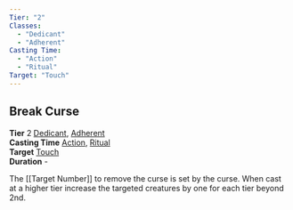 ```yaml
---
Tier: "2"
Classes:
  - "Dedicant"
  - "Adherent"
Casting Time:
  - "Action"
  - "Ritual"
Target: "Touch"
---
```

## Break Curse
**Tier** 2 [Dedicant](app://obsidian.md/SRD/Archetypes/Dedicant.md), [Adherent](app://obsidian.md/SRD/Archetypes/Adherent.md)  
**Casting Time** [Action](app://obsidian.md/SRD/Glossary/Action.md), [Ritual](app://obsidian.md/SRD/Glossary/Ritual.md)  
**Target** [Touch](app://obsidian.md/SRD/Glossary/Touch.md)  
**Duration** -

The [[Target Number]] to remove the curse is set by the curse. When cast at a higher tier increase the targeted creatures by one for each tier beyond 2nd.